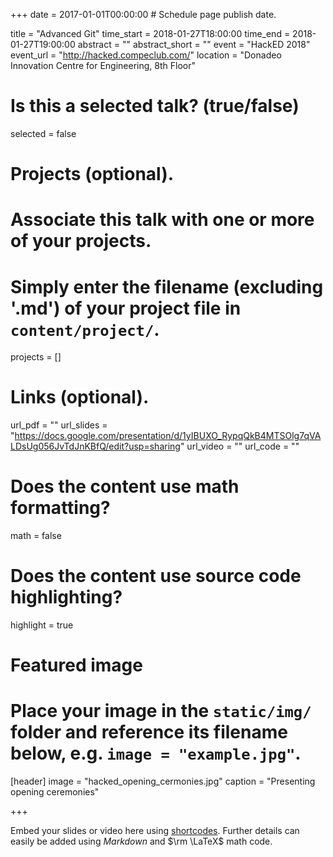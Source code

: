 +++
date = 2017-01-01T00:00:00  # Schedule page publish date.

title = "Advanced Git"
time_start = 2018-01-27T18:00:00
time_end = 2018-01-27T19:00:00
abstract = ""
abstract_short = ""
event = "HackED 2018"
event_url = "http://hacked.compeclub.com/"
location = "Donadeo Innovation Centre for Engineering, 8th Floor"

# Is this a selected talk? (true/false)
selected = false

# Projects (optional).
#   Associate this talk with one or more of your projects.
#   Simply enter the filename (excluding '.md') of your project file in `content/project/`.
projects = []

# Links (optional).
url_pdf = ""
url_slides = "https://docs.google.com/presentation/d/1yIBUXO_RypqQkB4MTSOlg7qVALDsUg056JvTdJnKBfQ/edit?usp=sharing"
url_video = ""
url_code = ""

# Does the content use math formatting?
math = false

# Does the content use source code highlighting?
highlight = true

# Featured image
# Place your image in the `static/img/` folder and reference its filename below, e.g. `image = "example.jpg"`.
[header]
image = "hacked_opening_cermonies.jpg"
caption = "Presenting opening ceremonies"

+++

Embed your slides or video here using [shortcodes](https://sourcethemes.com/academic/post/writing-markdown-latex/). Further details can easily be added using *Markdown* and $\rm \LaTeX$ math code.
